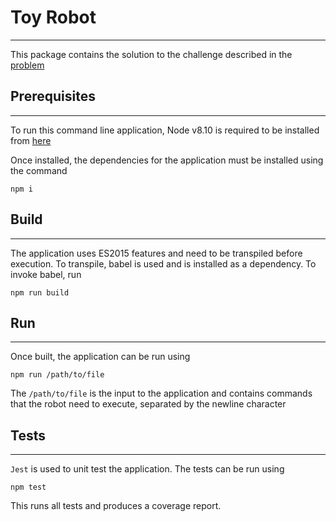 # Toy Robot
-----
This package contains the solution to the challenge described in the [problem](PROBLEM.md)

## Prerequisites
----
To run this command line application, Node v8.10 is required to be installed from [here](https://nodejs.org/download/release/v8.10.0/)

Once installed, the dependencies for the application must be installed using the command
```
npm i
```

## Build
----
The application uses ES2015 features and need to be transpiled before execution. To transpile, babel is used and is installed as a dependency. To invoke babel, run
```
npm run build
```

## Run
----
Once built, the application can be run using
```
npm run /path/to/file
```
The `/path/to/file` is the input to the application and contains commands that the robot need to execute,  separated by the newline character

## Tests
----
`Jest` is used to unit test the application. The tests can be run using
```
npm test
```
This runs all tests and produces a coverage report.